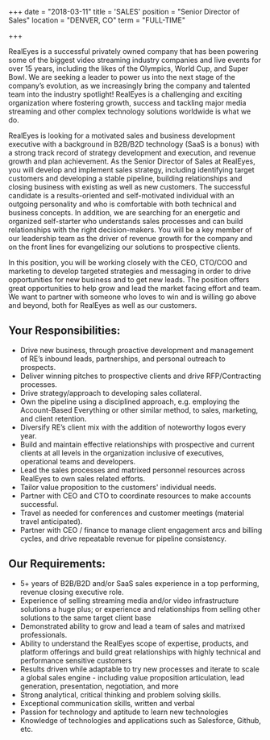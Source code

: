 +++
date = "2018-03-11"
title = 'SALES'
position = "Senior Director of Sales"
location = "DENVER, CO"
term = "FULL-TIME"

+++

RealEyes is a successful privately owned company that has been powering some of the biggest video streaming industry companies and live events for over 15 years, including the likes of the Olympics, World Cup, and Super Bowl. We are seeking a leader to power us into the next stage of the company’s evolution, as we increasingly bring the company and talented team into the industry spotlight! RealEyes is a challenging and exciting organization where fostering growth, success and tackling major media streaming and other complex technology solutions worldwide is what we do. 

RealEyes is looking for a motivated sales and business development executive with a background in B2B/B2D technology (SaaS is a bonus) with a strong track record of strategy development and execution, and revenue growth and plan achievement. As the Senior Director of Sales at RealEyes, you will develop and implement sales strategy, including identifying target customers and developing a stable pipeline, building relationships and closing business with existing as well as new customers. The successful candidate is a results-oriented and self-motivated individual with an outgoing personality and who is comfortable with both technical and business concepts. In addition, we are searching for an energetic and organized self-starter who understands sales processes and can build relationships with the right decision-makers. You will be a key member of our leadership team as the driver of revenue growth for the company and on the front lines for evangelizing our solutions to prospective clients. 

In this position, you will be working closely with the CEO, CTO/COO and marketing to develop targeted strategies and messaging in order to drive opportunities for new business and to get new leads. The position offers great opportunities to help grow and lead the market facing effort and team. We want to partner with someone who loves to win and is willing go above and beyond, both for RealEyes as well as our customers. 

## **Your Responsibilities:**
* Drive new business, through proactive development and management of RE’s inbound leads, partnerships, and personal outreach to prospects.
*  Deliver winning pitches to prospective clients and drive RFP/Contracting processes.
* Drive strategy/approach to developing sales collateral. 
* Own the pipeline using a disciplined approach, e.g. employing the Account-Based Everything or other similar method, to sales, marketing, and client retention. 
* Diversify RE’s client mix with the addition of noteworthy logos every year. 
* Build and maintain effective relationships with prospective and current clients at all levels in the organization inclusive of executives, operational teams and developers. 
* Lead the sales processes and matrixed personnel resources across RealEyes to own sales related efforts. 
* Tailor value proposition to the customers' individual needs.
* Partner with CEO and CTO to coordinate resources to make accounts successful. 
* Travel as needed for conferences and customer meetings (material travel anticipated). 
* Partner with CEO / finance to manage client engagement arcs and billing cycles, and drive repeatable revenue for pipeline consistency. 

## **Our Requirements:**
* 5+ years of B2B/B2D and/or SaaS sales experience in a top performing, revenue closing executive role. 
* Experience of selling streaming media and/or video infrastructure solutions a huge plus; or experience and relationships from selling other solutions to the same target client base 
* Demonstrated ability to grow and lead a team of sales and matrixed professionals. 
* Ability to understand the RealEyes scope of expertise, products, and platform offerings and build great relationships with highly technical and performance sensitive customers 
* Results driven while adaptable to try new processes and iterate to scale a global sales engine - including value proposition articulation, lead generation, presentation, negotiation, and more 
* Strong analytical, critical thinking and problem solving skills. 
* Exceptional communication skills, written and verbal 
* Passion for technology and aptitude to learn new technologies 
* Knowledge of technologies and applications such as Salesforce, Github, etc.
